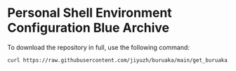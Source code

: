 # Personal Shell Environment Configuration Blue Archive

To download the repository in full, use the following command:

```bash
curl https://raw.githubusercontent.com/jiyuzh/buruaka/main/get_buruaka.sh | bash
```
